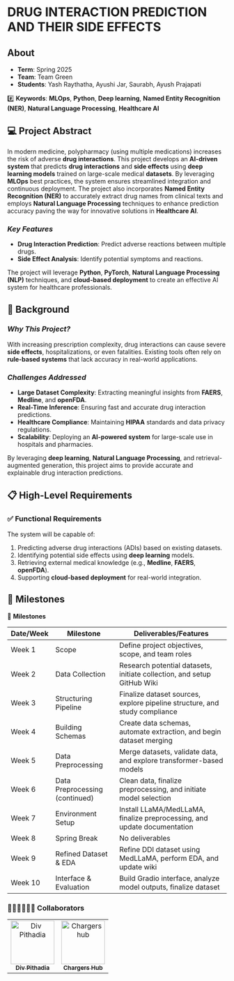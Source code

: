 # DRUG INTERACTION PREDICTION AND THEIR SIDE EFFECTS

## About
- **Term**: Spring 2025  
- **Team**: Team Green  
- **Students**: Yash Raythatha, Ayushi Jar, Saurabh, Ayush Prajapati  

#️⃣ **Keywords**: **MLOps**, **Python**, **Deep learning**, **Named Entity Recognition (NER)**, **Natural Language Processing**, **Healthcare AI**

## 💻 Project Abstract
In modern medicine, polypharmacy (using multiple medications) increases the risk of adverse **drug interactions**. This project develops an **AI-driven system** that predicts **drug interactions** and **side effects** using **deep learning models** trained on large-scale medical **datasets**. By leveraging **MLOps** best practices, the system ensures streamlined integration and continuous deployment. The project also incorporates **Named Entity Recognition (NER)** to accurately extract drug names from clinical texts and employs **Natural Language Processing** techniques to enhance prediction accuracy paving the way for innovative solutions in **Healthcare AI**.

### *Key Features*
- **Drug Interaction Prediction**: Predict adverse reactions between multiple drugs.
- **Side Effect Analysis**: Identify potential symptoms and reactions.

The project will leverage **Python**, **PyTorch**, **Natural Language Processing (NLP)** techniques, and **cloud-based deployment** to create an effective AI system for healthcare professionals.

## 🫧 Background

### *Why This Project?*
With increasing prescription complexity, drug interactions can cause severe **side effects**, hospitalizations, or even fatalities. Existing tools often rely on **rule-based systems** that lack accuracy in real-world applications.

### *Challenges Addressed*
- **Large Dataset Complexity**: Extracting meaningful insights from **FAERS**, **Medline**, and **openFDA**.
- **Real-Time Inference**: Ensuring fast and accurate drug interaction predictions.
- **Healthcare Compliance**: Maintaining **HIPAA** standards and data privacy regulations.
- **Scalability**: Deploying an **AI-powered system** for large-scale use in hospitals and pharmacies.

By leveraging **deep learning**, **Natural Language Processing**, and retrieval-augmented generation, this project aims to provide accurate and explainable drug interaction predictions.

## 📋 High-Level Requirements

### ✅ Functional Requirements
The system will be capable of:
1. Predicting adverse drug interactions (ADIs) based on existing datasets.
2. Identifying potential side effects using **deep learning** models.
3. Retrieving external medical knowledge (e.g., **Medline**, **FAERS**, **openFDA**).
4. Supporting **cloud-based deployment** for real-world integration.

## 🏁 Milestones 

🏁 **Milestones**

| Date/Week | Milestone              | Deliverables/Features                                                  |
|-----------|------------------------|------------------------------------------------------------------------|
| Week 1    | Scope                  | Define project objectives, scope, and team roles                       |
| Week 2    | Data Collection        | Research potential datasets, initiate collection, and setup GitHub Wiki|
| Week 3    | Structuring Pipeline   | Finalize dataset sources, explore pipeline structure, and study compliance |
| Week 4    | Building Schemas       | Create data schemas, automate extraction, and begin dataset merging    |
| Week 5    | Data Preprocessing     | Merge datasets, validate data, and explore transformer-based models    |
| Week 6    | Data Preprocessing (continued) | Clean data, finalize preprocessing, and initiate model selection |
| Week 7    | Environment Setup      | Install LLaMA/MedLLaMA, finalize preprocessing, and update documentation |
| Week 8    | Spring Break           | No deliverables                                                        |
| Week 9    | Refined Dataset & EDA  | Refine DDI dataset using MedLLaMA, perform EDA, and update wiki        |
| Week 10   | Interface & Evaluation | Build Gradio interface, analyze model outputs, finalize dataset        |


### 👩🏻‍💻🧑🏻‍💻 Collaborators

[//]: # ( readme: collaborators -start )
<table>
<tr>
    <td align="center">
        <a href="https://github.com/digitaldiv">
            <img src="https://avatars.githubusercontent.com/u/1842870?v=4" width="100;" alt="Div Pithadia"/>
            <br />
            <sub><b>Div Pithadia</b></sub>
        </a>
    </td>
    <td align="center">
        <a href="https://github.com/chargershub">
            <img src="https://avatars.githubusercontent.com/u/160267476?v=4" width="100;" alt="Chargers hub"/>
            <br />
            <sub><b>Chargers Hub</b></sub>
        </a>
    </td></tr>
</table>
